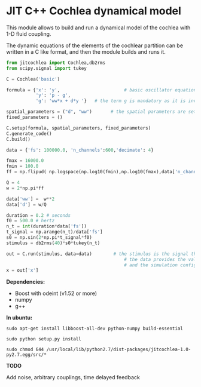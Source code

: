 # JIT C++ Cochlea dynamical model

This module allows to build and run a dynamical model of the cochlea with 1-D fluid coupling.

The dynamic equations of the elements of the cochlear partition can be written in a C like format, and then the module builds and runs it.

```python
from jitcochlea import Cochlea,db2rms
from scipy.signal import tukey

C = Cochlea('basic')

formula = {'x': 'y',       					# basic oscillator equations with fluid pressure (p) and impedance term (g)
           'y': 'p - g',
           'g': 'ww*x + d*y '}   # the term g is mandatory as it is involved for solving the pressure p

spatial_parameters = ("d", "ww")       # the spatial parameters are set from the base to apex
fixed_parameters = ()

C.setup(formula, spatial_parameters, fixed_parameters)
C.generate_code()
C.build()

data = {'fs': 100000.0, 'n_channels':600,'decimate': 4}

fmax = 16000.0
fmin = 100.0
ff = np.flipud( np.logspace(np.log10(fmin),np.log10(fmax),data['n_channels']))

Q = 4
w = 2*np.pi*ff

data['ww'] =  w**2
data['d'] = w/Q

duration = 0.2 # seconds
f0 = 500.0 # hertz
n_t = int(duration*data['fs'])
t_signal = np.arange(n_t)/data['fs']
s0 = np.sin(2*np.pi*t_signal*f0)
stimulus = db2rms(40)*s0*tukey(n_t)

out = C.run(stimulus, data=data)        # the stimulus is the signal that forces the oval window, 
											# the data provides the values of the parameters, the cochlea dimensions, 
											# and the simulation configurations.
x = out['x']
```

**Dependencies:**

- Boost with odeint (v1.52 or more)
- numpy
- g++

**In ubuntu:**

```
sudo apt-get install libboost-all-dev python-numpy build-essential

sudo python setup.py install

sudo chmod 644 /usr/local/lib/python2.7/dist-packages/jitcochlea-1.0-py2.7.egg/src/*
```

**TODO**

Add noise, arbitrary couplings, time delayed feedback
